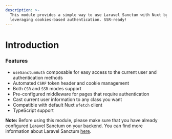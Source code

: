 ```yaml
---
description: >-
  This module provides a simple way to use Laravel Sanctum with Nuxt by
  leveraging cookies-based authentication. SSR-ready!
---
```


# Introduction

### Features

* `useSanctumAuth` composable for easy access to the current user and authentication methods
* Automated `CSRF` token header and cookie management
* Both `CSR` and `SSR` modes support
* Pre-configured middleware for pages that require authentication
* Cast current user information to any class you want
* Compatible with default Nuxt `ofetch` client
* TypeScript support

**Note:** Before using this module, please make sure that you have already configured Laravel Sanctum on your backend. You can find more information about Laravel Sanctum [here](https://laravel.com/docs/10.x/sanctum#spa-authentication).
